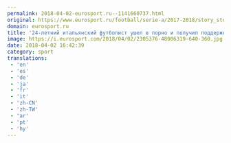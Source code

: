 ```yaml
---
permalink: 2018-04-02-eurosport.ru--1141660737.html
original: https://www.eurosport.ru/football/serie-a/2017-2018/story_sto6698274.shtml
domain: eurosport.ru
title: '24-летний итальянский футболист ушел в порно и получил поддержку лысого из Brazzers'
image: https://i.eurosport.com/2018/04/02/2305376-48006319-640-360.jpg
date: 2018-04-02 16:42:39
category: sport
translations: 
 - 'en'
 - 'es'
 - 'de'
 - 'ja'
 - 'fr'
 - 'it'
 - 'zh-CN'
 - 'zh-TW'
 - 'ar'
 - 'pt'
 - 'hy'
---
```


